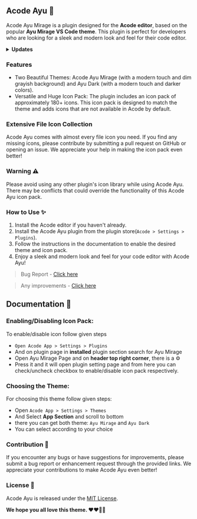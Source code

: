 ## Acode Ayu 💫

Acode Ayu Mirage is a plugin designed for the **Acode editor**, based on the popular **Ayu Mirage VS Code theme**. This plugin is perfect for developers who are looking for a sleek and modern look and feel for their code editor.

<details>
    <summary><strong>Updates</strong></summary>
    <br>
    <details>
        <summary>
            <code><strong>v1.1.1</strong></code>
        </summary>
        <ul>
            <li>fixed bugs</li>
            <li>added new icon</li>
        </ul>
    </details>
    <details>
        <summary>
            <code><strong>v1.1.0</strong></code>
        </summary>
        <ul>
            <li>Improved Themes</li>
            <li>Added Ayu Mirage Theme</li>
            <li>Added versatile icon pack</li>
        </ul>
    </details>
</details>

### Features

- Two Beautiful Themes: Acode Ayu Mirage (with a modern touch and dim grayish background) and Ayu Dark (with a modern touch and darker colors).
- Versatile and Huge Icon Pack: The plugin includes an icon pack of approximately 180+ icons. This icon pack is designed to match the theme and adds icons that are not available in Acode by default.

### Extensive File Icon Collection

Acode Ayu comes with almost every file icon you need. If you find any missing icons, please contribute by submitting a pull request on GitHub or opening an issue. We appreciate your help in making the icon pack even better!

### Warning ⚠️

Please avoid using any other plugin's icon library while using Acode Ayu. There may be conflicts that could override the functionality of this Acode Ayu icon pack.

### How to Use ✨

1. Install the Acode editor if you haven't already.
2. Install the Acode Ayu plugin from the plugin store(`Acode > Settings > Plugins`).
3. Follow the instructions in the documentation to enable the desired theme and icon pack.
4. Enjoy a sleek and modern look and feel for your code editor with Acode Ayu!

> Bug Report - [Click here](https://github.com/bajrangCoder/acode-ayu-mirage-theme)

> Any improvements - [Click here](https://github.com/bajrangCoder/acode-ayu-mirage-theme)

## Documentation 📖
### Enabling/Disabling Icon Pack:

To enable/disable icon follow given steps
- `Open Acode App > Settings > Plugins`
- And on plugin page in **installed** plugin section search for Ayu Mirage
- Open Ayu Mirage Page and on **header top right corner**, there is a ⚙️
- Press it and it will open plugin setting page and from here you can check/uncheck checkbox to enable/disable icon pack respectively.

### Choosing the Theme: 

For choosing this theme follow given steps:
- Open `Acode App > Settings > Themes`
- And Select **App Section** and scroll to bottom
- there you can get both theme: `Ayu Mirage` and `Ayu Dark`
- You can select according to your choice

### Contribution 🤝

If you encounter any bugs or have suggestions for improvements, please submit a bug report or enhancement request through the provided links. We appreciate your contributions to make Acode Ayu even better!

### License 🧾

Acode Ayu is released under the [MIT License](https://github.com/bajrangCoder/acode-ayu-mirage-theme/blob/main/LICENSE).

**We hope you all love this theme. ❤️❤️🥺😢**